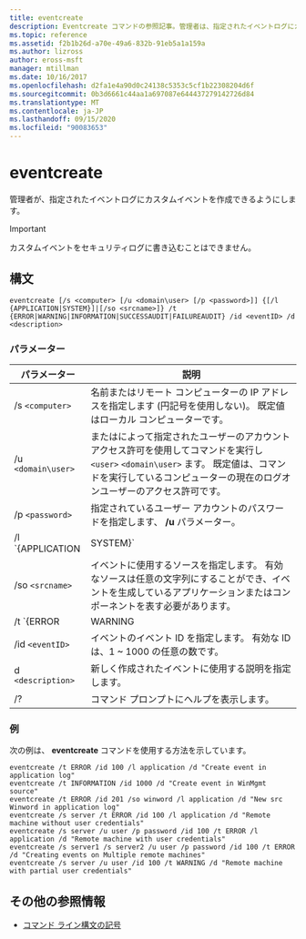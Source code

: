 ```yaml
---
title: eventcreate
description: Eventcreate コマンドの参照記事。管理者は、指定されたイベントログにカスタムイベントを作成できます。
ms.topic: reference
ms.assetid: f2b1b26d-a70e-49a6-832b-91eb5a1a159a
ms.author: lizross
author: eross-msft
manager: mtillman
ms.date: 10/16/2017
ms.openlocfilehash: d2fa1e4a90d0c24138c5353c5cf1b22308204d6f
ms.sourcegitcommit: 0b3d6661c44aa1a697087e644437279142726d84
ms.translationtype: MT
ms.contentlocale: ja-JP
ms.lasthandoff: 09/15/2020
ms.locfileid: "90083653"
---
```

# <a name="eventcreate"></a>eventcreate

管理者が、指定されたイベントログにカスタムイベントを作成できるようにします。

> [!IMPORTANT]
> カスタムイベントをセキュリティログに書き込むことはできません。

## <a name="syntax"></a>構文

```
eventcreate [/s <computer> [/u <domain\user> [/p <password>]] {[/l {APPLICATION|SYSTEM}]|[/so <srcname>]} /t {ERROR|WARNING|INFORMATION|SUCCESSAUDIT|FAILUREAUDIT} /id <eventID> /d <description>
```

### <a name="parameters"></a>パラメーター

| パラメーター | 説明 |
| --------- |------------ |
| /s `<computer>` | 名前またはリモート コンピューターの IP アドレスを指定します (円記号を使用しない)。 既定値はローカル コンピューターです。 |
| /u `<domain\user>` | またはによって指定されたユーザーのアカウントアクセス許可を使用してコマンドを実行し `<user>` `<domain\user>` ます。 既定値は、コマンドを実行しているコンピューターの現在のログオンユーザーのアクセス許可です。 |
| /p `<password>` | 指定されているユーザー アカウントのパスワードを指定します、 **/u** パラメーター。 |
| /l `{APPLICATION | SYSTEM}` | イベントが作成されるイベントログの名前を指定します。 有効なログ名は、 **アプリケーション** または **システム**です。 |
| /so `<srcname>` | イベントに使用するソースを指定します。 有効なソースは任意の文字列にすることができ、イベントを生成しているアプリケーションまたはコンポーネントを表す必要があります。 |
| /t `{ERROR | WARNING | INFORMATION | SUCCESSAUDIT | FAILUREAUDIT}` | 作成するイベントの種類を指定します。 有効な種類は、 **ERROR**、 **WARNING**、 **INFORMATION**、 **SUCCESSAUDIT**、および **failureaudit**です。 |
| /id `<eventID>` | イベントのイベント ID を指定します。 有効な ID は、1 ~ 1000 の任意の数です。 |
| d `<description>` | 新しく作成されたイベントに使用する説明を指定します。 |
| /? | コマンド プロンプトにヘルプを表示します。 |

### <a name="examples"></a>例

次の例は、 **eventcreate** コマンドを使用する方法を示しています。

```
eventcreate /t ERROR /id 100 /l application /d "Create event in application log"
eventcreate /t INFORMATION /id 1000 /d "Create event in WinMgmt source"
eventcreate /t ERROR /id 201 /so winword /l application /d "New src Winword in application log"
eventcreate /s server /t ERROR /id 100 /l application /d "Remote machine without user credentials"
eventcreate /s server /u user /p password /id 100 /t ERROR /l application /d "Remote machine with user credentials"
eventcreate /s server1 /s server2 /u user /p password /id 100 /t ERROR /d "Creating events on Multiple remote machines"
eventcreate /s server /u user /id 100 /t WARNING /d "Remote machine with partial user credentials"
```

## <a name="additional-references"></a>その他の参照情報

- [コマンド ライン構文の記号](command-line-syntax-key.md)
